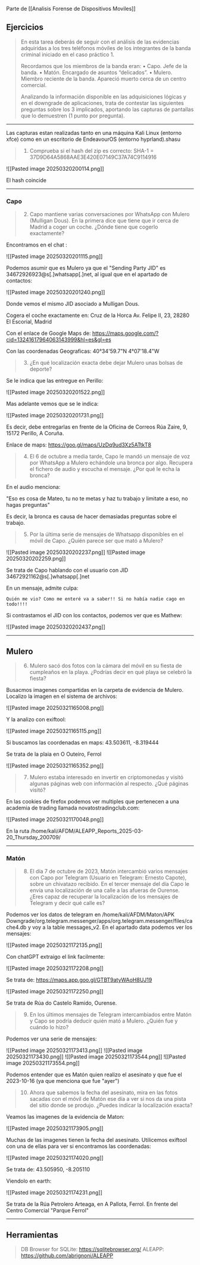 Parte de [[Analisis Forense de Dispositivos Moviles]]
## Ejercicios

>En esta tarea deberás de seguir con el análisis de las evidencias adquiridas a los tres teléfonos móviles de los integrantes de la banda criminal iniciado en el caso práctico 1.
>
>Recordamos que los miembros de la banda eran:
>• Capo. Jefe de la banda.
>• Matón. Encargado de asuntos “delicados”.
>• Mulero. Miembro reciente de la banda. Apareció muerto cerca de un centro comercial.
>
>Analizando la información disponible en las adquisiciones lógicas y en el downgrade de aplicaciones, trata de contestar las siguientes preguntas sobre los 3 implicados, aportando las capturas de pantallas que lo demuestren (1 punto por pregunta).

---

Las capturas estan realizadas tanto en una máquina Kali Linux (entorno xfce) como en un escritorio de EndeavourOS (entorno hyprland).shasu

>1. Comprueba si el hash del zip es correcto:
>SHA-1 = 37D9D64A5868AAE3E420E07149C37A74C9114916

![[Pasted image 20250320200114.png]]

El hash coincide

---
### Capo

>2. Capo mantiene varias conversaciones por WhatsApp con Mulero (Mulligan Dous). En la primera dice que tiene que ir cerca de Madrid a coger un coche. ¿Dónde tiene que cogerlo exactamente?

Encontramos en el chat :

![[Pasted image 20250320201115.png]]

Podemos asumir que es Mulero ya que el "Sending Party JID" es 34672926923@s\[.\]whatsapp\[.\]net, al igual que en el apartado de contactos:

![[Pasted image 20250320201240.png]]

Donde vemos el  mismo JID asociado a Mulligan Dous.

Cogera el coche exactamente en:
Cruz de la Horca Av. Felipe II, 23, 28280 El Escorial, Madrid

Con el enlace de Google Maps de:
https://maps.google.com/?cid=13241617964063143999&hl=es&gl=es

Con las coordenadas Geograficas:
40°34'59.7"N 4°07'18.4"W

>3. ¿En qué localización exacta debe dejar Mulero unas bolsas de deporte?

Se le indica que las entregue en Perillo:

![[Pasted image 20250320201522.png]]

Mas adelante vemos que se le indica:

![[Pasted image 20250320201731.png]]

Es decir, debe entregarlas en frente de la Oficina de Correos Rúa Zaire, 9, 15172 Perillo, A Coruña.

Enlace de maps: https://goo.gl/maps/UzDq9ud3Xz5ATtkT8

>4. El 6 de octubre a media tarde, Capo le mandó un mensaje de voz por WhatsApp a Mulero echándole una bronca por algo. Recupera el fichero de audio y escucha el mensaje. ¿Por qué le echa la bronca?

En el audio menciona:

"Eso es cosa de Mateo, tu no te metas y haz tu trabajo y limitate a eso, no hagas preguntas"

Es decir, la bronca es causa de hacer demasiadas preguntas sobre el trabajo.

>5. Por la última serie de mensajes de Whatsapp disponibles en el móvil de Capo. ¿Quién parece ser que mató a Mulero?

![[Pasted image 20250320202237.png]]
![[Pasted image 20250320202259.png]]

Se trata de Capo hablando con el usuario con JID 34672921162@s\[.\]whatsapp\[.\]net

En un mensaje, admite culpa:

```
Quién me vio? Como me enteré va a saber!! Si no había nadie cago en todo!!!!
```

Si contrastamos el JID con los contactos, podemos ver que es Mathew:

![[Pasted image 20250320202437.png]]

---
## Mulero

>6. Mulero sacó dos fotos con la cámara del móvil en su fiesta de cumpleaños en la playa. ¿Podrías decir en qué playa se celebró la fiesta?

Busacmos imagenes compartidas en la carpeta de evidencia de Mulero. Localizo la imagen en el sistema de archivos:

![[Pasted image 20250321165008.png]]

Y la analizo con exiftool:

![[Pasted image 20250321165115.png]]

Si buscamos las coordenadas en maps: 43.503611, -8.319444

Se trata de la plaia en O Outeiro, Ferrol 

![[Pasted image 20250321165352.png]]

>7. Mulero estaba interesado en invertir en criptomonedas y visitó algunas páginas web con información al respecto. ¿Qué páginas visitó?

En las cookies de firefox podemos ver multiples que pertenecen a una academia de trading llamada novatostradingclub.com:

![[Pasted image 20250321170048.png]]

En la ruta /home/kali/AFDM/ALEAPP_Reports_2025-03-20_Thursday_200709/

---
### Matón

>8. El día 7 de octubre de 2023, Matón intercambió varios mensajes con Capo por Telegram (Usuario en Telegram: Ernesto Capote), sobre un chivatazo recibido. En el tercer mensaje del día Capo le envía una localización de una calle a las afueras de Ourense. ¿Eres capaz de recuperar la localización de los mensajes de Telegram y decir qué calle es?

Podemos ver los datos de telegram en /home/kali/AFDM/Maton/APK Downgrade/org.telegram.messenger/apps/org.telegram.messenger/files/cache4.db y voy a la table messages_v2. En el apartado data podemos ver los mensajes:

![[Pasted image 20250321172135.png]]

Con chatGPT extraigo el link facilmente:

![[Pasted image 20250321172208.png]]

Se trata de: https://maps.app.goo.gl/GTBT9atyWAoH8UJ19

![[Pasted image 20250321172250.png]]

Se trata de Rúa do Castelo Ramido, Ourense.


>9. En los últimos mensajes de Telegram intercambiados entre Matón y Capo se podría deducir quién mató a Mulero. ¿Quién fue y cuándo lo hizo?

Podemos ver una serie de mensajes:

![[Pasted image 20250321173413.png]]
![[Pasted image 20250321173430.png]]
![[Pasted image 20250321173544.png]]
![[Pasted image 20250321173554.png]]

Podemos entender que es Matón quien realizo el asesinato y que fue el 2023-10-16 (ya que menciona que fue "ayer")

>10. Ahora que sabemos la fecha del asesinato, mira en las fotos sacadas con el móvil de Matón ese día a ver si nos da una pista del sitio donde se produjo. ¿Puedes indicar la localización exacta?

Veamos las imagenes de la evidencia de Maton:

![[Pasted image 20250321173905.png]]

Muchas de las imagenes tienen la fecha del asesinato. Utilicemos exiftool con una de ellas para ver si encontramos las coordenadas:

![[Pasted image 20250321174020.png]]

Se trata de: 43.505950, -8.205110

Viendolo en earth:

![[Pasted image 20250321174231.png]]

Se trata de la Rúa Petrolero Arteaga, en A Pallota, Ferrol. En frente del Centro Comercial "Parque Ferrol"

---
## Herramientas

>DB Browser for SQLite: https://sqlitebrowser.org/
>ALEAPP: https://github.com/abrignoni/ALEAPP